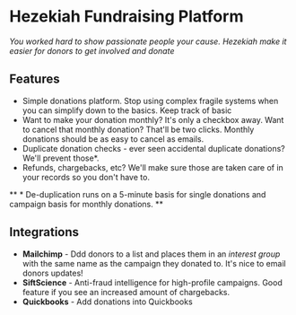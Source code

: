 # Hezekiah Fundraising Platform
*You worked hard to show passionate people your cause.*
*Hezekiah make it easier for donors to get involved and donate*



## Features

* Simple donations platform. Stop using complex fragile systems when you can simplify down to the basics. Keep track of basic
* Want to make your donation monthly? It's only a checkbox away. Want to cancel that monthly donation? That'll be two clicks. Monthly donations should be as easy to cancel as emails.
* Duplicate donation checks - ever seen accidental duplicate donations? We'll prevent those*.
* Refunds, chargebacks, etc? We'll make sure those are taken care of in your records so you don't have to.

** \* De-duplication runs on a 5-minute basis for single donations and campaign basis for monthly donations. **

## Integrations

* **Mailchimp** - Ddd donors to a list and places them in an *interest group* with the same name as the campaign they donated to. It's nice to email donors updates!
* **SiftScience** - Anti-fraud intelligence for high-profile campaigns. Good feature if you see an increased amount of chargebacks.
* **Quickbooks** - Add donations into Quickbooks

